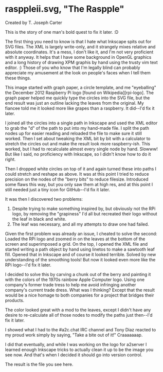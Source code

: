 
# rasppleii.svg, "The Raspple"

Created by T. Joseph Carter

This is the story of one man's bold quest to fix it later.  :D

The first thing you need to know is that I hate what Inkscape spits out for
SVG files.  The XML is largely write-only, and it strangely mixes relative and
absolute coordinates.  It's a mess, I don't like it, and I'm not very
proficient with it anyway.  It helps that I have some background in OpenGL
graphics and a long history of drawing XPM graphis by hand using the trusty
vim text editor.  :)  Those of you who know that I'm legally blind can
probably appreciate my amusement at the look on people's faces when I tell
them these things.

This image started with graph paper, a circle template, and me "eyeballing"
the December 2012 Raspberry Pi logo [found on Wikipedia][rpi-logo].  The graph
paper helped me quickly type the circles into the SVG file, but the end result
was just an outline lacking the leaves from the original.  My fiancee told me
it looked more like grapes than a raspberry.  It did--I'd fix it later.

I joined all the circles into a single path in Inkscape and used the XML
editor to grab the "d" of the path to put into my hand-made file.  I split the
path nodes up for easier reading and reloaded the file to make sure it still
worked.  Then I set about tweaking the XML bit by bit with a calculator to
stretch the circles out and make the result look more raspberry-ish.  This
worked, but I had to recalculate almost every single node by hand.  Slowww!
But like I said, no proficiency with Inkscape, so I didn't know how to do it
right.

Then I dropped white circles on top of it and again turned these into paths I
could stretch and reshape as above.  It was at this point I tried to reduce
precision on the nodes of the "berry bits" to reduce filesize.  Introduced
some flaws this way, but you only saw them at high res, and at this point I
still needed just a tiny icon for GitHub--I'd fix it later.

It was then I discovered two problems:

1. Despite trying to make something inspired by, but obviously not the RPi
   logo, by removing the "grapiness" I'd all but recreated their logo without
   the leaf in black and white.
2. The leaf was necessary, and all my attempts to draw one had failed.

Given the first problem was already an issue, I cheated to solve the second:
Loaded the RPi logo and zoomed in on the leaves at the bottom of the screen
and superimposed a grid.  On the top, I opened the XML file and started
writing a path object by hand using linetos to make a sawtooth leaf fill.
Opened that in Inkscape and of course it looked terrible.  Solved by new
understanding of the smoothing tools!  But now it looked even more like the
RPi logo--I'd fix it later.

I decided to solve this by carving a chunk out of the berry and painting it
with the colors of the 1970s rainbow Apple Computer logo.  Using one company's
former trade tress to help me avoid infringing another company's current trade
dress.  What was I thinking?  Except that the result would be a nice homage to
both companies for a project that bridges their products.

The color looked great with a mod to the leaves, except I didn't have any
desire to re-calculate all of those nodes to modify the paths just then--I'd
fix it later.

I showed what I had to the #a2c.chat IRC channel and Tony Diaz reacted to my
proud work simply by saying, "Take a bite out of it!"  Craaaaaaap.

I did that eventually, and while I was working on the logo for a2server I
learned enough Inkscape tricks to actually clean it up to be the image you see
now.  And that's when I decided it should go into version control.

The result is the file you see here.

[rpf-logo]: https://en.wikipedia.org/wiki/File:Raspberry_Pi_Logo.svg
